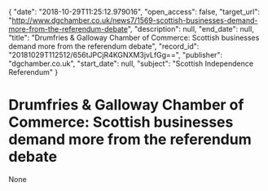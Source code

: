 {
  "date": "2018-10-29T11:25:12.979016", 
  "open_access": false, 
  "target_url": "http://www.dgchamber.co.uk/news7/1569-scottish-businesses-demand-more-from-the-referendum-debate", 
  "description": null, 
  "end_date": null, 
  "title": "Drumfries & Galloway Chamber of Commerce: Scottish businesses demand more from the referendum debate", 
  "record_id": "20181029T112512/656tJPCjR4KGNXM3jvLfGg==", 
  "publisher": "dgchamber.co.uk", 
  "start_date": null, 
  "subject": "Scottish Independence Referendum"
}

# Drumfries & Galloway Chamber of Commerce: Scottish businesses demand more from the referendum debate

None